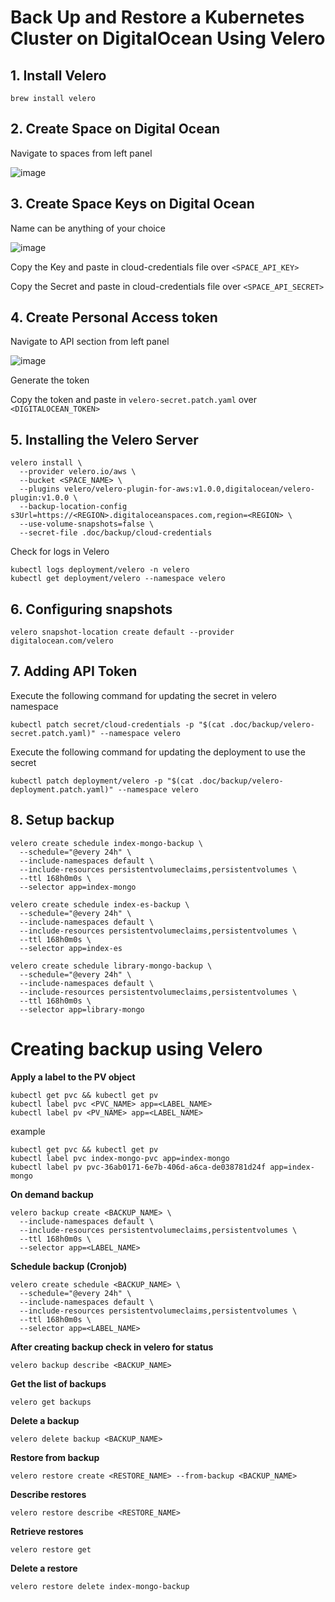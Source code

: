 # Back Up and Restore a Kubernetes Cluster on DigitalOcean Using Velero

## 1. Install Velero

```
brew install velero
```

## 2. Create Space on Digital Ocean

Navigate to spaces from left panel

![image](https://user-images.githubusercontent.com/11765228/114300594-ade30980-9af3-11eb-862b-196381951d8b.png)

## 3. Create Space Keys on Digital Ocean

Name can be anything of your choice

![image](https://user-images.githubusercontent.com/11765228/114300197-a458a200-9af1-11eb-884a-7ef32d60d3f8.png)

Copy the Key and paste in cloud-credentials file over `<SPACE_API_KEY>`

Copy the Secret and paste in cloud-credentials file over `<SPACE_API_SECRET>`

## 4. Create Personal Access token

Navigate to API section from left panel

![image](https://user-images.githubusercontent.com/11765228/114300326-5a23f080-9af2-11eb-87cd-c44f8c283831.png)

Generate the token

Copy the token and paste in `velero-secret.patch.yaml` over `<DIGITALOCEAN_TOKEN>`

## 5. Installing the Velero Server

```
velero install \
  --provider velero.io/aws \
  --bucket <SPACE_NAME> \
  --plugins velero/velero-plugin-for-aws:v1.0.0,digitalocean/velero-plugin:v1.0.0 \
  --backup-location-config s3Url=https://<REGION>.digitaloceanspaces.com,region=<REGION> \
  --use-volume-snapshots=false \
  --secret-file .doc/backup/cloud-credentials
```

Check for logs in Velero

```
kubectl logs deployment/velero -n velero
kubectl get deployment/velero --namespace velero
```

## 6. Configuring snapshots

```
velero snapshot-location create default --provider digitalocean.com/velero
```

## 7. Adding API Token

Execute the following command for updating the secret in velero namespace

```
kubectl patch secret/cloud-credentials -p "$(cat .doc/backup/velero-secret.patch.yaml)" --namespace velero
```

Execute the following command for updating the deployment to use the secret

```
kubectl patch deployment/velero -p "$(cat .doc/backup/velero-deployment.patch.yaml)" --namespace velero
```

## 8. Setup backup

```
velero create schedule index-mongo-backup \
  --schedule="@every 24h" \
  --include-namespaces default \
  --include-resources persistentvolumeclaims,persistentvolumes \
  --ttl 168h0m0s \
  --selector app=index-mongo

velero create schedule index-es-backup \
  --schedule="@every 24h" \
  --include-namespaces default \
  --include-resources persistentvolumeclaims,persistentvolumes \
  --ttl 168h0m0s \
  --selector app=index-es

velero create schedule library-mongo-backup \
  --schedule="@every 24h" \
  --include-namespaces default \
  --include-resources persistentvolumeclaims,persistentvolumes \
  --ttl 168h0m0s \
  --selector app=library-mongo
```

# Creating backup using Velero

**Apply a label to the PV object**

```
kubectl get pvc && kubectl get pv
kubectl label pvc <PVC_NAME> app=<LABEL_NAME>
kubectl label pv <PV_NAME> app=<LABEL_NAME>
```

example

```
kubectl get pvc && kubectl get pv
kubectl label pvc index-mongo-pvc app=index-mongo
kubectl label pv pvc-36ab0171-6e7b-406d-a6ca-de038781d24f app=index-mongo
```

**On demand backup**

```
velero backup create <BACKUP_NAME> \
  --include-namespaces default \
  --include-resources persistentvolumeclaims,persistentvolumes \
  --ttl 168h0m0s \
  --selector app=<LABEL_NAME>
```

**Schedule backup (Cronjob)**

```
velero create schedule <BACKUP_NAME> \
  --schedule="@every 24h" \
  --include-namespaces default \
  --include-resources persistentvolumeclaims,persistentvolumes \
  --ttl 168h0m0s \
  --selector app=<LABEL_NAME>
```

**After creating backup check in velero for status**

```
velero backup describe <BACKUP_NAME>
```

**Get the list of backups**

```
velero get backups
```

**Delete a backup**

```
velero delete backup <BACKUP_NAME>
```

**Restore from backup**

```
velero restore create <RESTORE_NAME> --from-backup <BACKUP_NAME>
```

**Describe restores**

```
velero restore describe <RESTORE_NAME>
```

**Retrieve restores**

```
velero restore get
```

**Delete a restore**

```
velero restore delete index-mongo-backup
```
